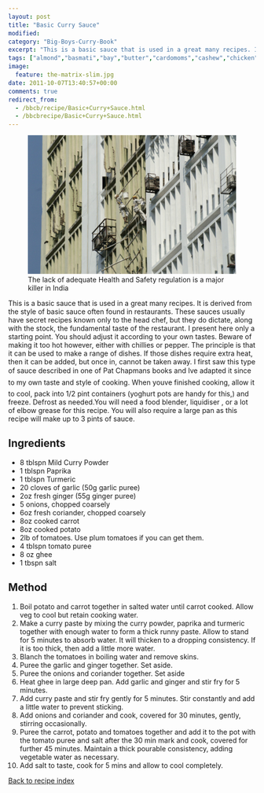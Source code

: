 ```yaml
---
layout: post
title: "Basic Curry Sauce"
modified:
category: "Big-Boys-Curry-Book"
excerpt: "This is a basic sauce that is used in a great many recipes. It is"
tags: ["almond","basmati","bay","butter","cardomoms","cashew","chicken","cinnamon","cloves","cumin","ghee","lamb","mace","nuts","pepper","rice","saffron","turmeric"]
image:
  feature: the-matrix-slim.jpg
date: 2011-10-07T13:40:57+00:00
comments: true
redirect_from: 
  - /bbcb/recipe/Basic+Curry+Sauce.html
  - /bbcbrecipe/Basic+Curry+Sauce.html
---
```


<figure>
	<a href="/images/bbcb/pict1455.jpg" alt="Health, Puri, India" title="Health, Puri, India &#169; Ashley Kitson 12/09/2011"><img src="/images/bbcb/pict1455.jpg"/></a>
	<figcaption>The lack of adequate Health and Safety regulation is a major killer in India</figcaption>
</figure>

This is a basic sauce that is used in a great many recipes. It is derived from the style of basic sauce often found in restaurants. These sauces usually have secret recipes known only to the head chef, but they do dictate, along with the stock, the fundamental taste of the restaurant. I present here only a starting point. You should adjust it according to your own tastes. Beware of making it too hot however, either with chillies or pepper. The principle is that it can be used to make a range of dishes. If those dishes require extra heat, then it can be added, but once in, cannot be taken away. I first saw this type of sauce described in one of Pat Chapman&#146;s books and I&#146;ve adapted it since to my own taste and style of cooking. When you&#146;ve finished cooking, allow it to cool, pack into 1/2 pint containers (yoghurt pots are handy for this,) and freeze. Defrost as needed.You will need a food blender, liquidiser , or a lot of elbow grease for this recipe. You will also require a large pan as this recipe will make up to 3 pints of sauce.
        
## Ingredients
        
<ul><li>8 tblspn Mild Curry Powder</li><li>1 tblspn Paprika</li><li>1 tblspn Turmeric</li><li>20 cloves of garlic (50g garlic puree)</li><li>2oz fresh ginger (55g ginger puree)</li><li>5 onions, chopped coarsely</li><li>6oz fresh coriander, chopped coarsely</li><li>8oz cooked carrot</li><li>8oz cooked potato</li><li>2lb of tomatoes. Use plum tomatoes if you can get them.</li><li>4 tblspn tomato puree</li><li>8 oz ghee</li><li>1 tbspn salt</li></ul>
        
## Method

<ol><li>Boil potato and carrot together in salted water until carrot cooked. Allow veg to cool but retain cooking water.</li><li>Make a curry paste by mixing the curry powder, paprika and turmeric together with enough water to form a thick runny paste. Allow to stand for 5 minutes to absorb water. It will thicken to a dropping consistency. If it is too thick, then add a little more water.</li><li>Blanch the tomatoes in boiling water and remove skins.</li><li>Puree the garlic and ginger together. Set aside.</li><li>Puree the onions and coriander together. Set aside</li><li>Heat ghee in large deep pan. Add garlic and ginger and stir fry for 5 minutes.</li><li>Add curry paste and stir fry gently for 5 minutes. Stir constantly and add a little water to prevent sticking.</li><li>Add onions and coriander and cook, covered for 30 minutes, gently, stirring occasionally.</li><li>Puree the carrot, potato and tomatoes together and add it to the pot with the tomato    puree and salt after the 30 min mark and cook, covered for further 45 minutes. Maintain a thick pourable consistency, adding vegetable water as necessary.</li><li>Add salt to taste, cook for 5 mins and allow to cool completely.</li></ol>   

<a href="/bbcb">Back to recipe index</a>      